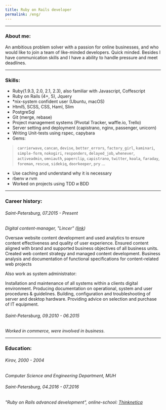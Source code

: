 ```yaml
---
title: Ruby on Rails developer
permalink: /eng/
---
```

***

### About me:

An ambitious problem solver with a passion for online businesses,
and who would like to join a team of like-minded developers.
Quick minded.
Besides I have communication skills and I have a ability to handle pressure and meet deadlines.

***

### Skills:

* Ruby(1.9.3, 2.0, 2.1, 2.3), also familiar with Javascript, Coffescript
* Ruby on Rails (4+, 5), Jquery
* *nix-system confident user (Ubuntu, macOS)
* Html5, SCSS, CSS,  Haml, Slim
* PostgreSql
* Git (merge, rebase)
* Project management systems (Pivotal Tracker, waffle.io, Trello)
* Server setting and deployment (capistrano, nginx, passenger, unicorn)
* Writing Unit-tests using rspec, capybara
* Gems:

> `carrierwave`, `cancan`, `devise`, `better_errors`, `factory_girl`, `kaminari`,
  `simple-form`, `nokogiri`, `responders`, `delayed_job`, `whenever`, `activeadmin`,
  `omniauth`, `paperclip`, `capistrano`, `twitter`, `koala`, `faraday`, `foreman`, `rescue`,
  `sidekiq`, `doorkeeper`, `pry` ...

* Use caching and understand why it is necessary
* rbenv и rvm
* Worked on projects using TDD и BDD

***

### Career history:

###### Saint-Petersburg, 07.2015 - Present

_Digital content-manager, "Lincer" ([link](www.lincer.ru))_

Oversaw website content development and used analytics to ensure content
effectiveness and quality of user experience.
Ensured content aligned with brand and supported business objectives of all business units.
Created web content strategy and managed content development.
Business analysis and documentation of functional specifications for content-related web projects

Also work as system administrator:

Installation and maintenance of all systems within a clients digital environment.
Producing documentation on operational, system and user procedures & guidelines.
Building, configuration and troubleshooting of server and desktop hardware.
Providing advice on selection and purchase of IT equipment.

###### Saint-Petersburg, 09.2010 - 06.2015

_Worked in commerce, were involved in business._

***

### Education:

###### Kirov, 2000 - 2004

_Computer Science and Engineering Department, MUH_

###### Saint-Petersburg, 04.2016 - 07.2016
_"Ruby on Rails advanced development", online-school: [Thinknetica](http://thinknetica.com/)_